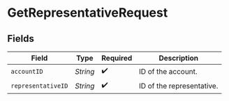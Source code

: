 # GetRepresentativeRequest


## Fields

| Field                     | Type                      | Required                  | Description               |
| ------------------------- | ------------------------- | ------------------------- | ------------------------- |
| `accountID`               | *String*                  | :heavy_check_mark:        | ID of the account.        |
| `representativeID`        | *String*                  | :heavy_check_mark:        | ID of the representative. |